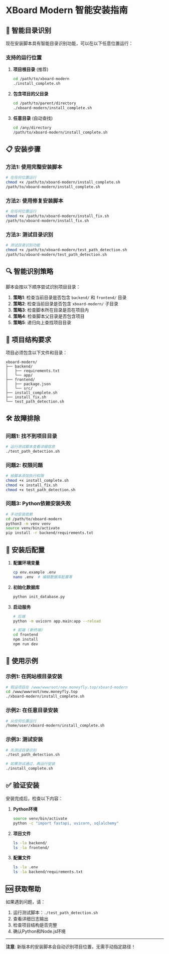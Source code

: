 # XBoard Modern 智能安装指南

## 🚀 智能目录识别

现在安装脚本具有智能目录识别功能，可以在以下任意位置运行：

### 支持的运行位置

1. **项目根目录** (推荐)
   ```bash
   cd /path/to/xboard-modern
   ./install_complete.sh
   ```

2. **包含项目的父目录**
   ```bash
   cd /path/to/parent/directory
   ./xboard-modern/install_complete.sh
   ```

3. **任意目录** (自动查找)
   ```bash
   cd /any/directory
   /path/to/xboard-modern/install_complete.sh
   ```

## 📋 安装步骤

### 方法1: 使用完整安装脚本
```bash
# 在任何位置运行
chmod +x /path/to/xboard-modern/install_complete.sh
/path/to/xboard-modern/install_complete.sh
```

### 方法2: 使用修复安装脚本
```bash
# 在任何位置运行
chmod +x /path/to/xboard-modern/install_fix.sh
/path/to/xboard-modern/install_fix.sh
```

### 方法3: 测试目录识别
```bash
# 测试目录识别功能
chmod +x /path/to/xboard-modern/test_path_detection.sh
/path/to/xboard-modern/test_path_detection.sh
```

## 🔍 智能识别策略

脚本会按以下顺序尝试识别项目目录：

1. **策略1**: 检查当前目录是否包含 `backend/` 和 `frontend/` 目录
2. **策略2**: 检查当前目录是否包含 `xboard-modern/` 子目录
3. **策略3**: 检查脚本所在目录是否在项目内
4. **策略4**: 检查脚本父目录是否包含项目
5. **策略5**: 递归向上查找项目目录

## 📁 项目结构要求

项目必须包含以下文件和目录：
```
xboard-modern/
├── backend/
│   ├── requirements.txt
│   └── app/
├── frontend/
│   ├── package.json
│   └── src/
├── install_complete.sh
├── install_fix.sh
└── test_path_detection.sh
```

## 🛠️ 故障排除

### 问题1: 找不到项目目录
```bash
# 运行测试脚本查看详细信息
./test_path_detection.sh
```

### 问题2: 权限问题
```bash
# 给脚本添加执行权限
chmod +x install_complete.sh
chmod +x install_fix.sh
chmod +x test_path_detection.sh
```

### 问题3: Python依赖安装失败
```bash
# 手动安装依赖
cd /path/to/xboard-modern
python3 -m venv venv
source venv/bin/activate
pip install -r backend/requirements.txt
```

## 📝 安装后配置

1. **配置环境变量**
   ```bash
   cp env.example .env
   nano .env  # 编辑数据库配置等
   ```

2. **初始化数据库**
   ```bash
   python init_database.py
   ```

3. **启动服务**
   ```bash
   # 后端
   python -m uvicorn app.main:app --reload
   
   # 前端 (新终端)
   cd frontend
   npm install
   npm run dev
   ```

## 🎯 使用示例

### 示例1: 在网站根目录安装
```bash
# 假设项目在 /www/wwwroot/new.moneyfly.top/xboard-modern
cd /www/wwwroot/new.moneyfly.top
./xboard-modern/install_complete.sh
```

### 示例2: 在任意目录安装
```bash
# 从任何位置运行
/home/user/xboard-modern/install_complete.sh
```

### 示例3: 测试安装
```bash
# 先测试目录识别
./test_path_detection.sh

# 如果测试通过，再运行安装
./install_complete.sh
```

## ✅ 验证安装

安装完成后，检查以下内容：

1. **Python环境**
   ```bash
   source venv/bin/activate
   python -c "import fastapi, uvicorn, sqlalchemy"
   ```

2. **项目文件**
   ```bash
   ls -la backend/
   ls -la frontend/
   ```

3. **配置文件**
   ```bash
   ls -la .env
   ls -la backend/requirements.txt
   ```

## 🆘 获取帮助

如果遇到问题，请：

1. 运行测试脚本：`./test_path_detection.sh`
2. 查看详细日志输出
3. 检查项目结构是否完整
4. 确认Python和Node.js环境

---

**注意**: 新版本的安装脚本会自动识别项目位置，无需手动指定路径！ 